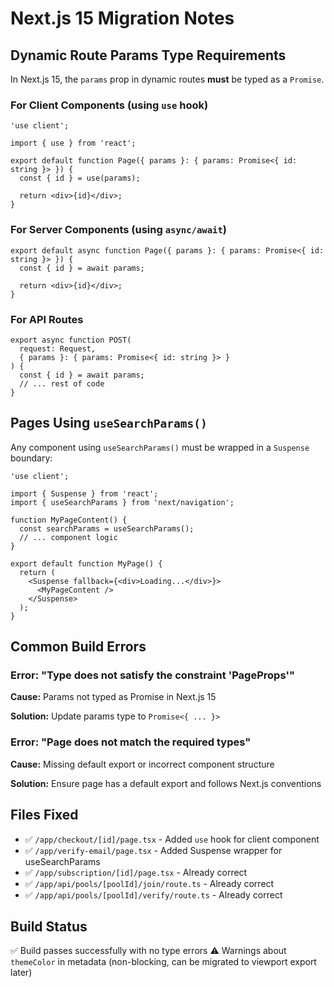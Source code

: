 # Next.js 15 Migration Notes

## Dynamic Route Params Type Requirements

In Next.js 15, the `params` prop in dynamic routes **must** be typed as a `Promise`.

### For Client Components (using `use` hook)

```tsx
'use client';

import { use } from 'react';

export default function Page({ params }: { params: Promise<{ id: string }> }) {
  const { id } = use(params);
  
  return <div>{id}</div>;
}
```

### For Server Components (using `async/await`)

```tsx
export default async function Page({ params }: { params: Promise<{ id: string }> }) {
  const { id } = await params;
  
  return <div>{id}</div>;
}
```

### For API Routes

```tsx
export async function POST(
  request: Request,
  { params }: { params: Promise<{ id: string }> }
) {
  const { id } = await params;
  // ... rest of code
}
```

## Pages Using `useSearchParams()`

Any component using `useSearchParams()` must be wrapped in a `Suspense` boundary:

```tsx
'use client';

import { Suspense } from 'react';
import { useSearchParams } from 'next/navigation';

function MyPageContent() {
  const searchParams = useSearchParams();
  // ... component logic
}

export default function MyPage() {
  return (
    <Suspense fallback={<div>Loading...</div>}>
      <MyPageContent />
    </Suspense>
  );
}
```

## Common Build Errors

### Error: "Type does not satisfy the constraint 'PageProps'"

**Cause:** Params not typed as Promise in Next.js 15

**Solution:** Update params type to `Promise<{ ... }>`

### Error: "Page does not match the required types"

**Cause:** Missing default export or incorrect component structure

**Solution:** Ensure page has a default export and follows Next.js conventions

## Files Fixed

- ✅ `/app/checkout/[id]/page.tsx` - Added `use` hook for client component
- ✅ `/app/verify-email/page.tsx` - Added Suspense wrapper for useSearchParams
- ✅ `/app/subscription/[id]/page.tsx` - Already correct
- ✅ `/app/api/pools/[poolId]/join/route.ts` - Already correct
- ✅ `/app/api/pools/[poolId]/verify/route.ts` - Already correct

## Build Status

✅ Build passes successfully with no type errors
⚠️ Warnings about `themeColor` in metadata (non-blocking, can be migrated to viewport export later)
